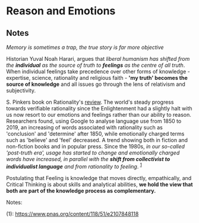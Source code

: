 # Reason and Emotions

## Notes

*Memory is sometimes a trap, the true story is far more objective* 

Historian Yuval Noah Harari, argues that *liberal humanism has shifted from the **individual** as the source of truth to **feelings** as the centre of all truth*. When individual feelings take precedence over other forms of knowledge - expertise, science, rationality and religious faith - **'my truth' becomes the source of knowledge** and all issues go through the lens of relativism and subjectivity.

S. Pinkers book on Rationality's [review](https://www.psychologytoday.com/intl/blog/hot-thought/202110/steven-pinker-rationality).
The world's steady progress towards verifiable rationality since the Enlightenment had a slightly halt with us now resort to our emotions and feelings rather than our ability to reason.  
Researchers found, using Google to analyse language use from 1850 to 2019, an increasing of words associated with rationality such as 'conclusion' and 'determine' after 1850, while emotionally charged terms such as 'believe' and 'feel' decreased. A trend showing both in fiction and non-fiction books and in popular press. Since the 1980s, *in our so-called 'post-truth era', usage has started to change and emotionally charged words have increased, in parallel with the **shift from collectivist to individualist language** and from rationality to feeling*. <sup>[1](#myfootnote1)</sup>

Postulating that Feeling is knowledge that moves directly, empathically, and Critical Thinking is about skills and analytical abilities, **we hold the view that both are part of the knowledge process as complementary.**  

Notes:

(<a name="myfootnote1">1</a>): https://www.pnas.org/content/118/51/e2107848118

